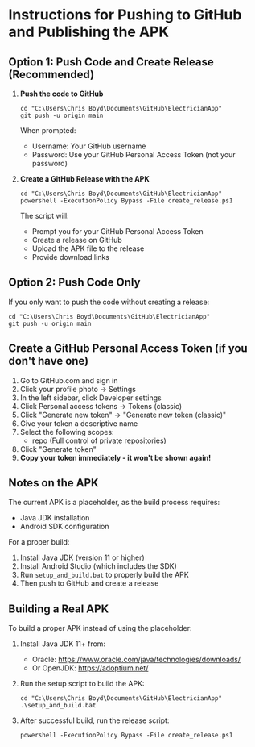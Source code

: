 # Instructions for Pushing to GitHub and Publishing the APK

## Option 1: Push Code and Create Release (Recommended)

1. **Push the code to GitHub**
   ```
   cd "C:\Users\Chris Boyd\Documents\GitHub\ElectricianApp"
   git push -u origin main
   ```
   
   When prompted:
   - Username: Your GitHub username
   - Password: Use your GitHub Personal Access Token (not your password)

2. **Create a GitHub Release with the APK**
   ```
   cd "C:\Users\Chris Boyd\Documents\GitHub\ElectricianApp"
   powershell -ExecutionPolicy Bypass -File create_release.ps1
   ```
   
   The script will:
   - Prompt you for your GitHub Personal Access Token
   - Create a release on GitHub
   - Upload the APK file to the release
   - Provide download links

## Option 2: Push Code Only

If you only want to push the code without creating a release:

```
cd "C:\Users\Chris Boyd\Documents\GitHub\ElectricianApp"
git push -u origin main
```

## Create a GitHub Personal Access Token (if you don't have one)

1. Go to GitHub.com and sign in
2. Click your profile photo → Settings
3. In the left sidebar, click Developer settings
4. Click Personal access tokens → Tokens (classic)
5. Click "Generate new token" → "Generate new token (classic)"
6. Give your token a descriptive name
7. Select the following scopes:
   - repo (Full control of private repositories)
8. Click "Generate token"
9. **Copy your token immediately - it won't be shown again!**

## Notes on the APK

The current APK is a placeholder, as the build process requires:
- Java JDK installation 
- Android SDK configuration

For a proper build:
1. Install Java JDK (version 11 or higher)
2. Install Android Studio (which includes the SDK)
3. Run `setup_and_build.bat` to properly build the APK
4. Then push to GitHub and create a release

## Building a Real APK

To build a proper APK instead of using the placeholder:

1. Install Java JDK 11+ from:
   - Oracle: https://www.oracle.com/java/technologies/downloads/
   - Or OpenJDK: https://adoptium.net/

2. Run the setup script to build the APK:
   ```
   cd "C:\Users\Chris Boyd\Documents\GitHub\ElectricianApp"
   .\setup_and_build.bat
   ```

3. After successful build, run the release script:
   ```
   powershell -ExecutionPolicy Bypass -File create_release.ps1
